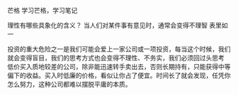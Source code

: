 芒格
学习芒格，学习笔记

理性有哪些具象化的含义？
当人们对某件事有意见时，通常会变得不理智
表里如一

投资的重大危险之一是我们可能会爱上一家公司或一项投资，每当这个时候，我们就会变得盲目，我们的思考方式也会变得不理性、不务实，我们必须回过头思考
低价买入质地较差的公司，除非能迅速转手卖出去，否则长期持有，只能获得中等偏下的收益。买入时低廉的价格，看似让你占了便宜。时间长了就会发现，任凭你怎么努力，这种公司都难以摆脱平庸的本质。